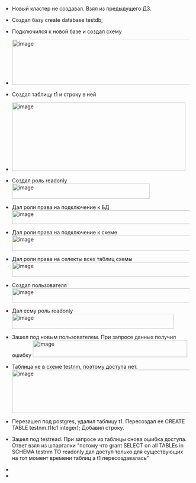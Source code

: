 - Новый кластер не создавал. Взял из предыдущего ДЗ.
- Создал базу create database testdb;
- Подключился к новой базе и создал схему
- <img width="598" height="122" alt="image" src="https://github.com/user-attachments/assets/510a8e49-f5d6-4c0f-a999-a6b340c8c710" />
- Создал таблицу t1 и строку в ней
- <img width="468" height="185" alt="image" src="https://github.com/user-attachments/assets/06e3fb38-4214-47d6-8b4d-26d114ce3a1a" />
- Создал роль readonly <img width="372" height="41" alt="image" src="https://github.com/user-attachments/assets/038c840e-030a-4752-842f-da7f89cf8e23" />
- Дал роли права на подключение к БД <img width="611" height="37" alt="image" src="https://github.com/user-attachments/assets/6afc8398-d3a5-494c-af1b-595faa06c150" />
- Дал роли права на подключение к схеме <img width="567" height="41" alt="image" src="https://github.com/user-attachments/assets/b6264bd6-6bf4-4e15-897c-056609febc1d" />
- Дал роли права на селекты всех таблиц схемы <img width="687" height="40" alt="image" src="https://github.com/user-attachments/assets/31930171-7df5-4396-afce-94af0ef729f5" />
- Создал пользователя <img width="601" height="38" alt="image" src="https://github.com/user-attachments/assets/387b9166-f54f-42ab-ac98-d5056f0dc0cf" />
- Дал есму роль readonly <img width="437" height="40" alt="image" src="https://github.com/user-attachments/assets/c40dca41-a127-4d2e-8f41-5ffa83c16cfb" />
- Зашел под новым пользователем. При запросе данных получил ошибку <img width="417" height="46" alt="image" src="https://github.com/user-attachments/assets/c7125861-b07a-4079-83dd-72c2f48de73b" />
- Таблица не в схеме testnm, поэтому доступа нет. <img width="546" height="117" alt="image" src="https://github.com/user-attachments/assets/0c312b67-5d01-4c93-a500-e0d70c33081c" />
- Перезашел под postgres, удалил таблицу t1. Пересоздал ее CREATE TABLE testnm.t1(c1 integer);  Добавил строку.
- Зашел под testread. При запросе из таблицы снова ошибка доступа. Ответ взял из шпаргалки "потому что grant SELECT on all TABLEs in SCHEMA testnm TO readonly дал доступ только для существующих на тот момент времени таблиц а t1 пересоздавалась"
- 
 






- 
